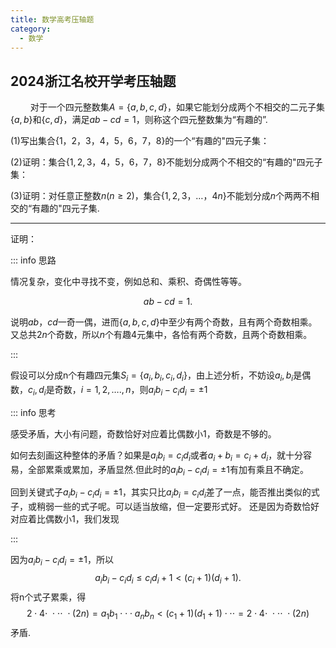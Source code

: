 ```yaml
---
title: 数学高考压轴题
category:
  - 数学
---
```


## 2024浙江名校开学考压轴题

$\qquad$对于一个四元整数集$A= \left\{ a,b,c,d \right\}$，如果它能划分成两个不相交的二元子集$\left\{a,b\right\}$和$\left\{c,d\right\}$，满足$ab-cd=1$，则称这个四元整数集为“有趣的”.

(1)写出集合$\left\{1，2，3，4，5，6，7，8\right\}$的一个“有趣的"四元子集：

(2)证明：集合$\left\{1,2,3，4，5，6，7，8\right\}$不能划分成两个不相交的“有趣的"四元子集：

(3)证明：对任意正整数$n (n≥2)$，集合$\left\{1,2,3，…，4n\right\}$不能划分成$n$个两两不相交的“有趣的"四元子集.

---

证明：

::: info 思路

情况复杂，变化中寻找不变，例如总和、乘积、奇偶性等等。

$$ab - cd = 1.$$

说明$ab$，$cd$一奇一偶，进而$\left\{ a,b,c,d \right\}$中至少有两个奇数，且有两个奇数相乘。
又总共$2n$个奇数，所以$n$个有趣$4$元集中，各恰有两个奇数，且两个奇数相乘。

:::

假设可以分成n个有趣四元集$S_i=\left\{a_i,b_i,c_i,d_i\right\}$，由上述分析，不妨设$a_i,b_i$是偶数，$c_i,d_i$是奇数，$i = 1,2,….,n$，则$a_i b_i-c_i d_i =\pm1$

::: info 思考

感受矛盾，大小有问题，奇数恰好对应着比偶数小1，奇数是不够的。

如何去刻画这种整体的矛盾？如果是$a_i b_i=c_i d_i$或者$a_i +b_i=c_i +d_i$，就十分容易，全部累乘或累加，矛盾显然.但此时的$a_i b_i-c_i d_i =\pm1$有加有乘且不确定。

回到关键式子$a_i b_i-c_i d_i =\pm1$，其实只比$a_i b_i=c_i d_i$差了一点，能否推出类似的式子，或稍弱一些的式子呢。可以适当放缩，但一定要形式好。
还是因为奇数恰好对应着比偶数小1，我们发现

:::

因为$a_i b_i-c_i d_i =\pm1$，所以
$$a_i b_i-c_i d_i \leq c_i d_i +1 < (c_i +1)(d_i +1) .$$
将n个式子累乘，得
$$2\cdot 4\cdot \ \cdot\cdot\cdot \ \cdot (2n)=a_1 b_1 \cdot\cdot\cdot a_n b_n < (c_1+1)(d_1+1)\cdot\cdot\cdot=2\cdot 4\cdot \ \cdot\cdot\cdot \ \cdot (2n)$$
矛盾.